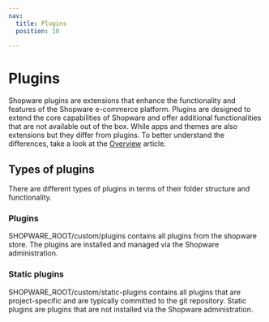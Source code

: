 ```yaml
---
nav:
  title: Plugins
  position: 10

---
```


# Plugins

Shopware plugins are extensions that enhance the functionality and features of the Shopware e-commerce platform. Plugins are designed to extend the core capabilities of Shopware and offer additional functionalities that are not available out of the box. While apps and themes are also extensions but they differ from plugins. To better understand the differences, take a look at the [Overview](../../../guides/plugins/overview) article.


## Types of plugins
There are different types of plugins in terms of their folder structure and functionality.

### Plugins
SHOPWARE_ROOT/custom/plugins contains all plugins from the shopware store. The plugins are installed and managed via the Shopware administration.

### Static plugins
SHOPWARE_ROOT/custom/static-plugins contains all plugins that are project-specific and are typically committed to the git repository. Static plugins are plugins that are not installed via the Shopware administration.